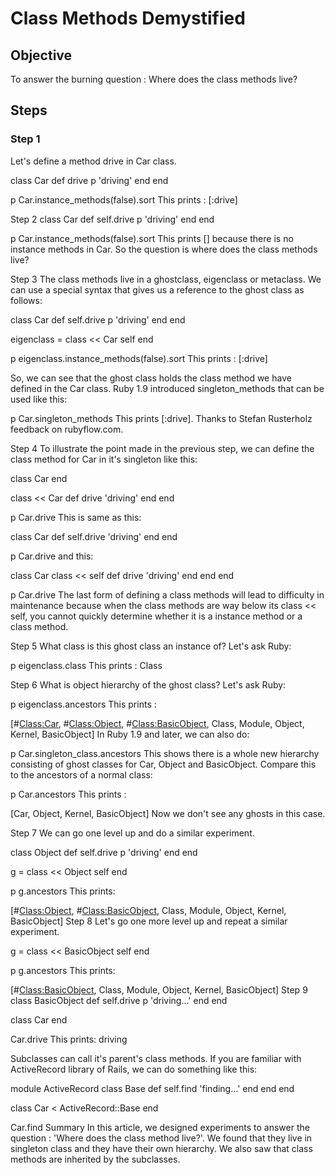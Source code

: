# Class Methods Demystified

## Objective

To answer the burning question : Where does the class methods live?

## Steps

### Step 1

Let's define a method drive in Car class.

class Car
  def drive
    p 'driving'
  end
end

p Car.instance_methods(false).sort
This prints : [:drive]

Step 2
class Car
  def self.drive
    p 'driving'
  end
end

p Car.instance_methods(false).sort
This prints [] because there is no instance methods in Car. So the question is where does the class methods live?

Step 3
The class methods live in a ghostclass, eigenclass or metaclass. We can use a special syntax that gives us a reference to the ghost class as follows:

class Car
  def self.drive
    p 'driving'
  end
end

eigenclass = class << Car
  self
end

p eigenclass.instance_methods(false).sort
This prints : [:drive]

So, we can see that the ghost class holds the class method we have defined in the Car class. Ruby 1.9 introduced singleton_methods that can be used like this:

p Car.singleton_methods
This prints [:drive]. Thanks to Stefan Rusterholz feedback on rubyflow.com.

Step 4
To illustrate the point made in the previous step, we can define the class method for Car in it's singleton like this:

class Car
end

class << Car
  def drive
    'driving'
  end
end

p Car.drive
This is same as this:

class Car
  def self.drive
    'driving'
  end
end

p Car.drive
and this:

class Car
  class << self
    def drive
      'driving'
    end
  end
end

p Car.drive
The last form of defining a class methods will lead to difficulty in maintenance because when the class methods are way below its class << self, you cannot quickly determine whether it is a instance method or a class method.

Step 5
What class is this ghost class an instance of? Let's ask Ruby:

p eigenclass.class
This prints : Class

Step 6
What is object hierarchy of the ghost class? Let's ask Ruby:

p eigenclass.ancestors
This prints :

[#<Class:Car>, #<Class:Object>, #<Class:BasicObject>, Class, Module, Object, Kernel, BasicObject]
In Ruby 1.9 and later, we can also do:

p Car.singleton_class.ancestors
This shows there is a whole new hierarchy consisting of ghost classes for Car, Object and BasicObject. Compare this to the ancestors of a normal class:

p Car.ancestors
This prints :

[Car, Object, Kernel, BasicObject]
Now we don't see any ghosts in this case.

Step 7
We can go one level up and do a similar experiment.

class Object
  def self.drive
    p 'driving'
  end
end

g = class << Object
self
end

p g.ancestors
This prints:

[#<Class:Object>, #<Class:BasicObject>, Class, Module, Object, Kernel, BasicObject]
Step 8
Let's go one more level up and repeat a similar experiment.

g = class << BasicObject
self
end

p g.ancestors
This prints:

[#<Class:BasicObject>, Class, Module, Object, Kernel, BasicObject]
Step 9
class BasicObject
  def self.drive
    p 'driving...'
  end
end

class Car
end

Car.drive
This prints: driving

Subclasses can call it's parent's class methods. If you are familiar with ActiveRecord library of Rails, we can do something like this:

module ActiveRecord
  class Base
    def self.find
      'finding...'
    end
  end
end

class Car < ActiveRecord::Base
end

Car.find
Summary
In this article, we designed experiments to answer the question : 'Where does the class method live?'. We found that they live in singleton class and they have their own hierarchy. We also saw that class methods are inherited by the subclasses.